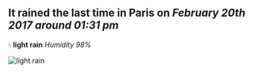 ## It rained the last time in Paris on *February 20th 2017 around 01:31 pm*
💧  **light rain** *Humidity 98%*

![light rain](http://openweathermap.org/img/w/10d.png)
